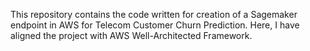 This repository contains the code written for creation of a Sagemaker endpoint in AWS for Telecom Customer Churn Prediction. Here, I have aligned the project with AWS Well-Architected Framework. 
